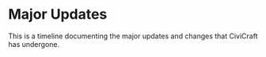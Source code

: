 # Major Updates

This is a timeline documenting the major updates and changes that CiviCraft has undergone.